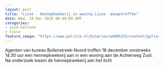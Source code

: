 ```yaml
---
layout: post
title: "Lisse - Hennepkwekerij in woning Lisse  aangetroffen"
date: Wed, 19 Dec 2018 08:49:00 GMT
categories: 
- zuid-holland 
- lisse 
feature_image: "https://www.politie.nl/binaries/w400h225/content/gallery/politie/nieuws/2015/december/06-dh/hennep_actie01.jpg"
---
```


Agenten van bureau Bollenstreek-Noord troffen 18 december omstreeks 14.30 uur een hennepkwekerij aan in een woning aan de Achterweg Zuid. Na onderzoek kwam de hennepkwekerij aan het licht
